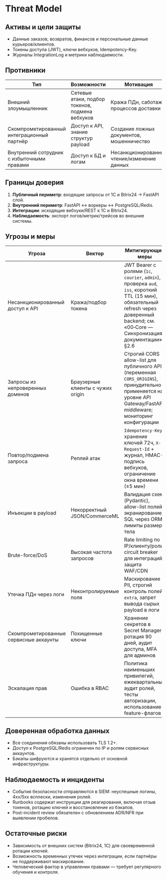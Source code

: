# Threat Model

## Активы и цели защиты
- Данные заказов, возвратов, финансов и персональные данные курьеров/клиентов.
- Токены доступа (JWT), ключи вебхуков, Idempotency-Key.
- Журналы IntegrationLog и метрики наблюдаемости.

## Противники
| Тип | Возможности | Мотивация |
| --- | --- | --- |
| Внешний злоумышленник | Сетевые атаки, подбор токенов, подмена вебхуков | Кража ПДн, саботаж процессов доставки |
| Скомпрометированный интеграционный партнёр | Доступ к API, знание структур payload | Создание ложных документов, мошенничество |
| Внутренний сотрудник с избыточными правами | Доступ к БД и логам | Несанкционированное чтение/изменение данных |

## Границы доверия
1. **Публичный периметр**: входящие запросы от 1С и Bitrix24 → FastAPI слой.
2. **Внутренний периметр**: FastAPI ↔ воркеры ↔ PostgreSQL/Redis.
3. **Интеграции**: исходящие вебхуки/REST к 1С и Bitrix24.
4. **Наблюдаемость**: экспорт логов/метрик/трейсов во внешние системы.

## Угрозы и меры
| Угроза | Вектор | Митигирующие меры |
| --- | --- | --- |
| Несанкционированный доступ к API | Кража/подбор токена | JWT Bearer с ролями (`1c`, `courier`, `admin`), проверка `aud`, `iss`, короткий TTL (15 мин), обязательный refresh через доверенный backend; см. «00‑Core — Синхронизация документации», §2.6 |
| Запросы из непроверенных доменов | Браузерные клиенты с чужих origin | Строгий CORS allow-list для публичного API (переменная `CORS_ORIGINS`), принудительно применяется на уровне API Gateway/FastAPI middleware; мониторинг конфигурации |
| Повтор/подмена запроса | Реплей атак | `Idempotency-Key`, хранение ключей 72ч, `X-Request-Id` + журнал, HMAC-подпись вебхуков, ограничение окна времени (±5 мин) |
| Инъекции в payload | Некорректный JSON/CommerceML | Валидация схем (Pydantic), allow-list полей, экранирование SQL через ORM, лимиты размера тела |
| Brute-force/DoS | Высокая частота запросов | Rate limiting по IP/клиенту/роли, circuit breaker для интеграций, защита WAF/CDN |
| Утечка ПДн через логи | Неконтролируемые поля | Маскирование PII, строгий контроль полей `extra`, запрет вывода сырых payload в логи |
| Скомпрометированные сервисные аккаунты | Похищенные ключи | Хранение секретов в Secret Manager, ротация 90 дней, аудит доступа, MFA для админов |
| Эскалация прав | Ошибка в RBAC | Политика наименьших привилегий, ежеквартальный аудит ролей, тесты авторизации, использование feature-флагов |

## Доверенная обработка данных
- Все соединения обязаны использовать TLS 1.2+.
- Доступ к PostgreSQL/Redis ограничен по IP и ролям сервисных аккаунтов.
- Бэкапы шифруются и хранятся отдельно от основной инфраструктуры.

## Наблюдаемость и инциденты
- События безопасности отправляются в SIEM: неуспешные логины, 4xx/5xx всплески, изменения ролей.
- Runbooks содержат инструкции для реагирования, включая отзыв токенов, ротацию ключей и восстановление из бэкапов.
- Post-incident review обязателен с обновлением ADR/NFR при выявлении пробелов.

## Остаточные риски
- Зависимость от внешних систем (Bitrix24, 1С) для своевременной ротации ключей.
- Возможность временных утечек через интеграции, если партнёры не поддерживают маскирование.
- Человеческий фактор в управлении правами — требует регулярного обучения и контроля.
